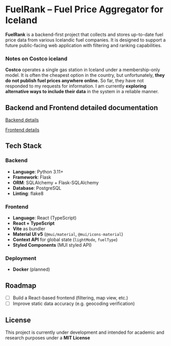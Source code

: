 # FuelRank – Fuel Price Aggregator for Iceland

**FuelRank** is a backend-first project that collects and stores up-to-date fuel price data from various Icelandic fuel companies. It is designed to support a future public-facing web application with filtering and ranking capabilities.

### Notes on Costco iceland
**Costco** operates a single gas station in Iceland under a membership-only model. It is often the cheapest option in the country, but unfortunately, **they do not publish fuel prices anywhere online.** So far, they have not responded to my requests for information. I am currently **exploring alternative ways to include their data** in the system in a reliable manner.

## Backend and Frontend detailed documentation
[Backend details](https://github.com/Ivarsky/FuelRank/tree/front/backend)

[Frontend details](https://github.com/Ivarsky/FuelRank/tree/front/frontend)

## Tech Stack
### Backend
- **Language**: Python 3.11+
- **Framework**: Flask
- **ORM**: SQLAlchemy + Flask-SQLAlchemy
- **Database**: PostgreSQL
- **Linting**: flake8
### Frontend
- **Language**: React (TypeScript)
- **React + TypeScript**
- **Vite** as bundler
- **Material UI v5** (`@mui/material`, `@mui/icons-material`)
- **Context API** for global state (`lightMode`, `fuelType`)
- **Styled Components** (MUI styled API)
### Deployment
- **Docker** (planned)

## Roadmap

- [ ] Build a React-based frontend (filtering, map view, etc.)
- [ ] Improve static data accuracy (e.g. geocoding verification)

## License
This project is currently under development and intended for academic and research purposes under a **MIT License**
